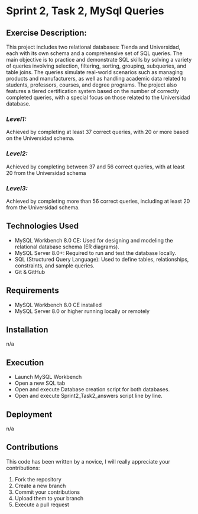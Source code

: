 # Sprint 2, Task 2, MySql Queries

## Exercise Description:

This project includes two relational databases: Tienda and Universidad, each with its own schema and a comprehensive set of SQL queries. The main objective is to practice and demonstrate SQL skills by solving a variety of queries involving selection, filtering, sorting, grouping, subqueries, and table joins. The queries simulate real-world scenarios such as managing products and manufacturers, as well as handling academic data related to students, professors, courses, and degree programs.
The project also features a tiered certification system based on the number of correctly completed queries, with a special focus on those related to the Universidad database.

### ***Level1:***
Achieved by completing at least 37 correct queries, with 20 or more based on the Universidad schema.

### ***Level2:***
Achieved by completing between 37 and 56 correct queries, with at least 20 from the Universidad schema

### ***Level3:***
Achieved by completing more than 56 correct queries, including at least 20 from the Universidad schema.

## **Technologies Used**
- MySQL Workbench 8.0 CE: Used for designing and modeling the relational database schema (ER diagrams).
- MySQL Server 8.0+: Required to run and test the database locally.
- SQL (Structured Query Language): Used to define tables, relationships, constraints, and sample queries.
- Git & GitHub

## **Requirements**
- MySQL Workbench 8.0 CE installed
- MySQL Server 8.0 or higher running locally or remotely

## **Installation**
n/a

## **Execution**
- Launch MySQL Workbench
- Open a new SQL tab
- Open and execute Database creation script for both databases.
- Open and execute Sprint2_Task2_answers script line by line.

## **Deployment**
n/a

## **Contributions**
This code has been written by a novice, I will really appreciate your contributions:
1. Fork the repository
2. Create a new branch
3. Commit your contributions
4. Upload them to your branch
5. Execute a pull request

